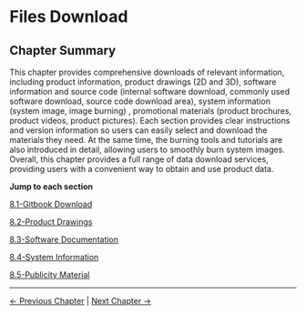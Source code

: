 # Files Download

## Chapter Summary

This chapter provides comprehensive downloads of relevant information, including product information, product drawings (2D and 3D), software information and source code (internal software download, commonly used software download, source code download area), system information (system image, image burning) , promotional materials (product brochures, product videos, product pictures). Each section provides clear instructions and version information so users can easily select and download the materials they need. At the same time, the burning tools and tutorials are also introduced in detail, allowing users to smoothly burn system images. Overall, this chapter provides a full range of data download services, providing users with a convenient way to obtain and use product data.

**Jump to each section**

[8.1-Gitbook Download](8.1-GitbookDownload.md)

[8.2-Product Drawings](8.2-productBrochure.md)

[8.3-Software Documentation](8.3-softwareSource.md)

[8.4-System Information](8.4-SystemInformation/README.md)

[8.5-Publicity Material](8.5-PublicityMaterial.md)

---
[← Previous Chapter](../7-ExamplesRobotsUsing/280jn.md) | [Next Chapter →](../9-AboutUs/README.md)
